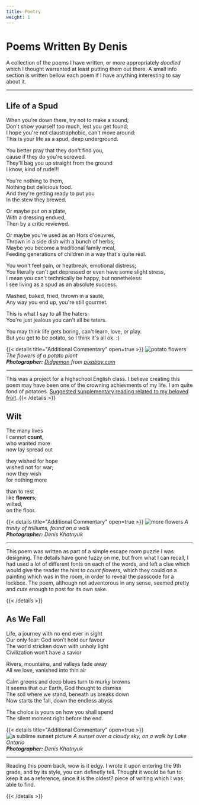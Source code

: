 ```yaml
---
title: Poetry
weight: 1
---
```

# Poems Written By Denis

A collection of the poems I have written, or more appropriately *doodled* which I thought warranted at least putting them out there. A small info section is written bellow each poem if I have anything interesting to say about it.

---

## Life of a Spud
When you're down there, try not to make a sound;  
Don't show yourself too much, lest you get found;  
I hope you're not claustraphobic, can't move around:  
This is your life as a spud, deep underground.  

You better pray that they don't find you,  
cause if they do you're screwed.  
They'll bag you up straight from the ground  
I know, kind of rude!!!

You're nothing to them,  
Nothing but delicious food.  
And they're getting ready to put you  
In the stew they brewed.  

Or maybe put on a plate,  
With a dressing endued,  
Then by a critic reviewed.

Or maybe you're used as an Hors d'oeuvres,  
Thrown in a side dish with a bunch of herbs;  
Maybe you become a traditional family meal,  
Feeding generations of children in a way that's quite real.  

You won't feel pain, or heatbreak, emotional distress;  
You literally can't get depressed or even have some slight stress,  
I mean you can't technically be happy, but nonetheless:  
I see living as a spud as an absolute success.  

Mashed, baked, fried, thrown in a sauté,  
Any way you end up, you're still gourmet.

This is what I say to all the haters:  
You're just jealous you can't all be taters.

You may think life gets boring, can't learn, love, or play.  
But you get to be potato, so I think it's all ok. :)

{{< details title="Additional Commentary" open=true >}}
![potato flowers](/images/potato-flower.jpg)  
*The flowers of a potato plant*  
***Photographer:*** *[Didgeman](https://pixabay.com/users/didgeman-153208/) from [pixabay.com](https://pixabay.com)*  

---

This was a project for a highschool English class.
I believe creating this poem may have been one of the crowning achievments of my life.
I am quite fond of potatoes.
[Suggested supplementary reading related to my beloved frùỉt](https://philosophyterms.com/potato-paradox/).
{{< /details >}}

## Wilt
The many lives  
I cannot **count**,  
who wanted more   
now lay spread out   

they wished for hope  
wished not for war;  
now they wish  
for nothing more  

than to rest  
like **flowers**;  
wilted,  
on the floor.  

{{< details title="Additional Commentary" open=true >}}
![more flowers](/images/trilliums.jpg)
*A trinity of trilliums, found on a walk*  
***Photographer:*** *Denis Khatnyuk*  

---

This poem was written as part of a simple escape room puzzle I was designing.
The details have gone fuzzy on me, but from what I can recall, I had used a lot of different fonts on each of the words, and left a clue which would give the reader the hint to *count flowers*, which they could on a painting which was in the room, in order to reveal the passcode for a lockbox. The poem, although not adventorous in any sense, seemed pretty and *cute* enough to post for its own sake.

{{< /details >}}

<!-- ## The Wayfarer -->
<!-- A cool breeze in the air,   -->
<!-- crashing waves by the shore,   -->
<!-- A new kind of place,   -->
<!-- it begs me to explore. -->
<!---->
<!-- ... -->
<!---->
<!-- A familiar place,   -->
<!-- like I've been here before... -->
<!---->
<!-- ... -->
<!---->
<!-- A familiar place,   -->
<!-- yet I'm left wanting more. -->

## As We Fall

Life, a journey with no end ever in sight  
Our only fear: God won’t hold our favour  
The world stricken down with unholy light  
Civilization won’t have a savior  

Rivers, mountains, and valleys fade away  
All we love, vanished into thin air  

Calm greens and deep blues turn to murky browns  
It seems that our Earth, God thought to dismiss  
The soil where we stand, beneath us breaks down  
Now starts the fall, down the endless abyss  

The choice is yours on how you shall spend  
The silent moment right before the end.  

{{< details title="Additional Commentary" open=true >}}
![a sublime sunset picture](/images/sunset.jpg)
*A sunset over a cloudy sky, on a walk by Lake Ontario* \
***Photographer:*** *Denis Khatnyuk*  

---

Reading this poem back, wow is it edgy. I wrote it upon entering the 9th grade, and by its style, you can definetly tell. Thought it would be fun to keep it as a reference, since it is the oldest? piece of writing which I was able to find.

{{< /details >}}

